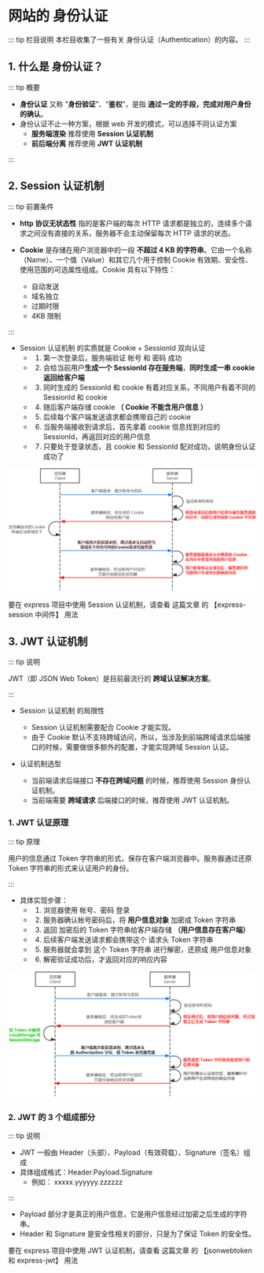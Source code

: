 # 网站的 身份认证

::: tip 栏目说明
本栏目收集了一些有关 身份认证（Authentication）的内容。
:::

## 1. 什么是 身份认证？

::: tip 概要

- **身份认证** 又称 “**身份验证**”、“**鉴权**”，是指 **通过一定的手段，完成对用户身份的确认**。
- 身份认证不止一种方案，根据 web 开发的模式，可以选择不同认证方案
  - **服务端渲染** 推荐使用 **Session 认证机制**
  - **前后端分离** 推荐使用 **JWT 认证机制**

:::

## 2. Session 认证机制

::: tip 前置条件

- **http 协议无状态性** 指的是客户端的每次 HTTP 请求都是独立的，连续多个请求之间没有直接的关系，服务器不会主动保留每次 HTTP 请求的状态。

- **Cookie** 是存储在用户浏览器中的一段 **不超过 4 KB 的字符串**。它由一个名称（Name）、一个值（Value）和其它几个用于控制 Cookie 有效期、安全性、使用范围的可选属性组成。Cookie 具有以下特性：
  - 自动发送
  - 域名独立
  - 过期时限
  - 4KB 限制

:::

- Session 认证机制 的实质就是 Cookie + SessionId 双向认证
  - 1. 第一次登录后，服务端验证 帐号 和 密码 成功
  - 2. 会给当前用户**生成一个 SessionId 存在服务端**，**同时生成一串 cookie 返回给客户端**
  - 3. 同时生成的 SessionId 和 cookie 有着对应关系，不同用户有着不同的 SessionId 和 cookie
  - 4. 随后客户端存储 cookie **（ Cookie 不能含用户信息 ）**
  - 5. 后续每个客户端发送请求都会携带自己的 cookie
  - 6. 当服务端接收到请求后，首先拿着 cookie 信息找到对应的 SessionId，再返回对应的用户信息
  - 7. 只要处于登录状态，且 cookie 和 SessionId 配对成功，说明身份认证成功了

<img title="Session 认证原理图"
    alt="Session 认证原理图"
    src="./img/session-auth.png" />

要在 express 项目中使用 Session 认证机制，请查看
<tgx-link href="/backend/packages/third-party-packages">这篇文章</tgx-link>
的 【express-session 中间件】 用法

## 3. JWT 认证机制

::: tip 说明

JWT（即 JSON Web Token）是目前最流行的 **跨域认证解决方案**。

:::

- Session 认证机制 的局限性

  - Session 认证机制需要配合 Cookie 才能实现。
  - 由于 Cookie 默认不支持跨域访问，所以，当涉及到前端跨域请求后端接口的时候，需要做很多额外的配置，才能实现跨域 Session 认证。

- 认证机制选型
  - 当前端请求后端接口 **不存在跨域问题** 的时候，推荐使用 Session 身份认证机制。
  - 当前端需要 **跨域请求** 后端接口的时候，推荐使用 JWT 认证机制。

### 1. JWT 认证原理

::: tip 原理

用户的信息通过 Token 字符串的形式，保存在客户端浏览器中。服务器通过还原 Token 字符串的形式来认证用户的身份。

:::

- 具体实现步骤：
  - 1. 浏览器使用 帐号、密码 登录
  - 2. 服务器确认帐号密码后，将 **用户信息对象** 加密成 Token 字符串
  - 3. 返回 加密后的 Token 字符串给客户端存储 **（用户信息存在客户端）**
  - 4. 后续客户端发送请求都会携带这个 请求头 Token 字符串
  - 5. 服务器就会拿到 这个 Token 字符串 进行解密，还原成 用户信息对象
  - 6. 解密验证成功后，才返回对应的响应内容

<img src="./img/token-auth.png" title="JWT 认证原理图" alt="JWT 认证原理图" />

### 2. JWT 的 3 个组成部分

::: tip 说明

- JWT 一般由 Header（头部）、Payload（有效荷载）、Signature（签名）组成
- 具体组成格式：Header.Payload.Signature
  - 例如： xxxxx.yyyyyy.zzzzzz

:::

- Payload 部分才是真正的用户信息，它是用户信息经过加密之后生成的字符串。
- Header 和 Signature 是安全性相关的部分，只是为了保证 Token 的安全性。

要在 express 项目中使用 JWT 认证机制，请查看
<tgx-link href="/backend/packages/third-party-packages">这篇文章</tgx-link>
的 【jsonwebtoken 和 express-jwt】 用法
